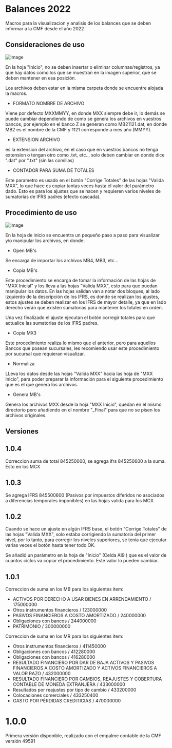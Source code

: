 # Balances 2022


Macros para la visualizacion y analisis de los balances que se deben informar a la CMF desde el año 2022


## Consideraciones de uso

![image](https://user-images.githubusercontent.com/36990078/148296288-b7535c82-0339-4a0e-9200-55f95c5b0019.png)


En la hoja "Inicio", no se deben insertar o eliminar columnas/registros, ya que hay datos como los que se muestran en la imagen superior, 
que se deben mantener en esa posición.

Los archivos deben estar en la misma carpeta donde se encuentre alojada la macros.

* FORMATO NOMBRE DE ARCHIVO

Viene por defecto MXXMMYY, en donde MXX siempre debe ir, lo demás se puede cambiar dependiendo de como se genera los archivos en vuestros bancos,
por ejemplo en el banco Z se generan como MB21121.dat, en donde MB2 es el nombre de la CMF y 1121 corresponde a mes año (MMYY).


* EXTENSION ARCHIVO

es la extension del archivo, en el caso que en vuestros bancos no tenga extension o tengan otro como .txt, etc.., solo deben cambiar en donde dice ".dat" por ".txt" (sin las comillas)

* CONTADOR PARA SUMA DE TOTALES

Este parametro es usado en el botón "Corrige Totales" de las hojas "Valida MXX", lo que hace es copiar tantas veces hasta el valor del parámetro dado.
Esto es para los ajustes que se hacen y requieren varios niveles de sumatorias de IFRS padres (efecto cascada).

## Procedimiento de uso

![image](https://user-images.githubusercontent.com/36990078/147419500-38280620-ec9f-4fa9-9530-c0d46bf7cd09.png)

En la hoja de inicio se encuentra un pequeño paso a paso para visualizar y/o manipular los archivos, en donde:

*  Open MB's

Se encarga de importar los archivos MB4, MB3, etc...

*  Copia MB's

Este procedimiento se encarga de tomar la información de las hojas de "MXX Inicial" y los lleva a las hojas "Valida MXX", esto para que puedan manipular los datos.
En las hojas validan van a notar dos bloques, al lado izquierdo de la descripción de los IFRS, es donde se realizan los ajustes, estos ajustes se deben realizar 
en los IFRS de mayor detalle, ya que en lado derecho verán que existen sumatorias para mantener los totales en orden.

Una vez finalizado el ajuste ejecutan el botón corregir totales para que actualice las sumatorias de los IFRS padres.

*  Copia MX3

Este procedimiento realiza lo mismo que el anterior, pero para aquellos Bancos que posean sucursales, les recomiendo usar este procedimiento por sucursal que requieran visualizar.

*  Normaliza

LLeva los datos desde las hojas "Valida MXX" hacia las hoja de "MXX Inicio", para poder preparar la información para el siguiente procedimiento que es el que genera los archivos.

*  Genera MB's

Genera los archivos MXX desde la hoja "MXX Inicio", quedan en el mismo directorio pero añadiendo en el nombre "_Final" para que no se pisen los archivos originales.




## Versiones

## 1.0.4

Correccion suma de total 845250000, se agrega ifrs 845250600 a la suma. Esto en los MCX

## 1.0.3

Se agrega IFRS 845500600 (Pasivos por impuestos diferidos no asociados a diferencias temporales imponibles) en las hojas valida para los MCX

## 1.0.2

Cuando se hace un ajuste en algún IFRS base, el botón "Corrige Totales" de las hojas "Valida MXX", solo estaba corrigiendo la sumatoria del primer nivel, por lo tanto, para corregir los niveles superiores, se tenía que ejecutar varias veces el botón hasta tener todo OK.

Se añadió un parámetro en la hoja de "Inicio" (Celda AI9 ) que es el valor de cuantos ciclos va copiar el procedimiento. Este valor lo pueden cambiar.

## 1.0.1

Correccion de suma en los MB para los siguientes item:

- ACTIVOS POR DERECHO A USAR BIENES EN ARRENDAMIENTO / 175000000
- Otros instrumentos financieros / 123000000
- PASIVOS FINANCIEROS A COSTO AMORTIZADO / 240000000
- Obligaciones con bancos / 244000000
- PATRIMONIO / 300000000


Correccion de suma en los MR para los siguientes item:

- Otros instrumentos financieros / 411450000
- Obligaciones con bancos / 412280000
- Obligaciones con bancos / 416280000
- RESULTADO FINANCIERO POR DAR DE BAJA ACTIVOS Y PASIVOS FINANCIEROS A COSTO AMORTIZADO Y ACTIVOS FINANCIEROS A VALOR RAZO / 432000000
- RESULTADO FINANCIERO POR CAMBIOS, REAJUSTES Y COBERTURA CONTABLE DE MONEDA EXTRANJERA / 433000000
- Resultados por reajustes por tipo de cambio / 433200000
- Colocaciones comerciales / 433250400
- GASTO POR PÉRDIDAS CREDITICIAS / 470000000


# 1.0.0

Primera versión disponible, realizado con el empalme contable de la CMF versión 49591
